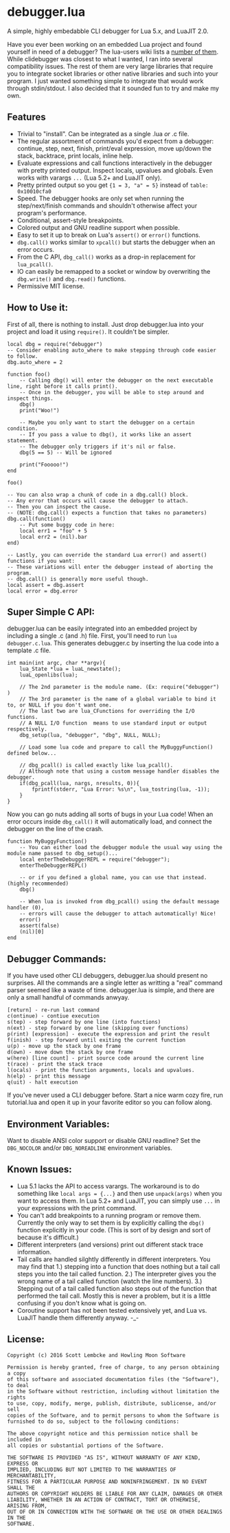 debugger.lua
=

A simple, highly embedabble CLI debugger for Lua 5.x, and LuaJIT 2.0.

Have you ever been working on an embedded Lua project and found yourself in need of a debugger? The lua-users wiki lists a [number of them](http://lua-users.org/wiki/DebuggingLuaCode). While clidebugger was closest to what I wanted, I ran into several compatibility issues. The rest of them are very large libraries that require you to integrate socket libraries or other native libraries and such into your program. I just wanted something simple to integrate that would work through stdin/stdout. I also decided that it sounded fun to try and make my own.

Features
-

- Trivial to "install". Can be integrated as a single .lua _or_ .c file.
- The regular assortment of commands you'd expect from a debugger: continue, step, next, finish, print/eval expression, move up/down the stack, backtrace, print locals, inline help.
- Evaluate expressions and call functions interactively in the debugger with pretty printed output. Inspect locals, upvalues and globals. Even works with varargs <code>...</code> (Lua 5.2+ and LuaJIT only).
- Pretty printed output so you get <code>{1 = 3, "a" = 5}</code> instead of <code>table: 0x10010cfa0</code>
- Speed. The debugger hooks are only set when running the step/next/finish commands and shouldn't otherwise affect your program's performance.
- Conditional, assert-style breakpoints.
- Colored output and GNU readline support when possible.
- Easy to set it up to break on Lua's <code>assert()</code> or <code>error()</code> functions.
- <code>dbg.call()</code> works similar to <code>xpcall()</code> but starts the debugger when an error occurs.
- From the C API, <code>dbg_call()</code> works as a drop-in replacement for <code>lua_pcall()</code>.
- IO can easily be remapped to a socket or window by overwriting the <code>dbg.write()</code> and <code>dbg.read()</code> functions.
- Permissive MIT license.

How to Use it:
-

First of all, there is nothing to install. Just drop debugger.lua into your project and load it using <code>require()</code>. It couldn't be simpler. 

	local dbg = require("debugger")
	-- Consider enabling auto_where to make stepping through code easier to follow.
	dbg.auto_where = 2
	
	function foo()
		-- Calling dbg() will enter the debugger on the next executable line, right before it calls print().
		-- Once in the debugger, you will be able to step around and inspect things.
		dbg()
		print("Woo!")
		
		-- Maybe you only want to start the debugger on a certain condition.
		-- If you pass a value to dbg(), it works like an assert statement.
		-- The debugger only triggers if it's nil or false.
		dbg(5 == 5) -- Will be ignored
		
		print("Fooooo!")
	end
	
	foo()
	
	-- You can also wrap a chunk of code in a dbg.call() block.
	-- Any error that occurs will cause the debugger to attach.
	-- Then you can inspect the cause.
	-- (NOTE: dbg.call() expects a function that takes no parameters)
	dbg.call(function()
		-- Put some buggy code in here:
		local err1 = "foo" + 5
		local err2 = (nil).bar
	end)
	
	-- Lastly, you can override the standard Lua error() and assert() functions if you want:
	-- These variations will enter the debugger instead of aborting the program.
	-- dbg.call() is generally more useful though.
	local assert = dbg.assert
	local error = dbg.error

Super Simple C API:
-

debugger.lua can be easily integrated into an embedded project by including a single .c (and .h) file. First, you'll need to run `lua debugger.c.lua`. This generates debugger.c by inserting the lua code into a template .c file.

	int main(int argc, char **argv){
		lua_State *lua = luaL_newstate();
		luaL_openlibs(lua);
		
		// The 2nd parameter is the module name. (Ex: require("debugger") )
		// The 3rd parameter is the name of a global variable to bind it to, or NULL if you don't want one.
		// The last two are lua_CFunctions for overriding the I/O functions.
		// A NULL I/O function  means to use standard input or output respectively.
		dbg_setup(lua, "debugger", "dbg", NULL, NULL);
		
		// Load some lua code and prepare to call the MyBuggyFunction() defined below...
		
		// dbg_pcall() is called exactly like lua_pcall().
		// Although note that using a custom message handler disables the debugger.
		if(dbg_pcall(lua, nargs, nresults, 0)){
			fprintf(stderr, "Lua Error: %s\n", lua_tostring(lua, -1));
		}
	}

Now you can go nuts adding all sorts of bugs in your Lua code! When an error occurs inside `dbg_call()` it will automatically load, and connect the debugger on the line of the crash.

	function MyBuggyFunction()
		-- You can either load the debugger module the usual way using the module name passed to dbg_setup()...
		local enterTheDebuggerREPL = require("debugger");
		enterTheDebuggerREPL()
		
		-- or if you defined a global name, you can use that instead. (highly recommended)
		dbg()
		
		-- When lua is invoked from dbg_pcall() using the default message handler (0),
		-- errors will cause the debugger to attach automatically! Nice!
		error()
		assert(false)
		(nil)[0]
	end

Debugger Commands:
-

If you have used other CLI debuggers, debugger.lua should present no surprises. All the commands are a single letter as writting a "real" command parser seemed like a waste of time. debugger.lua is simple, and there are only a small handful of commands anwyay.

	[return] - re-run last command
	c(ontinue) - contiue execution
	s(tep) - step forward by one line (into functions)
	n(ext) - step forward by one line (skipping over functions)
	p(rint) [expression] - execute the expression and print the result
	f(inish) - step forward until exiting the current function
	u(p) - move up the stack by one frame
	d(own) - move down the stack by one frame
	w(here) [line count] - print source code around the current line
	t(race) - print the stack trace
	l(ocals) - print the function arguments, locals and upvalues.
	h(elp) - print this message
	q(uit) - halt execution

If you've never used a CLI debugger before. Start a nice warm cozy fire, run tutorial.lua and open it up in your favorite editor so you can follow along.

Environment Variables:
-

Want to disable ANSI color support or disable GNU readline? Set the <code>DBG_NOCOLOR</code> and/or <code>DBG_NOREADLINE</code> environment variables.

Known Issues:
-

- Lua 5.1 lacks the API to access varargs. The workaround is to do something like <code>local args = {...}</code> and then use <code>unpack(args)</code> when you want to access them. In Lua 5.2+ and LuaJIT, you can simply use <code>...</code> in your expressions with the print command.
- You can't add breakpoints to a running program or remove them. Currently the only way to set them is by explicitly calling the <code>dbg()</code> function explicitly in your code. (This is sort of by design and sort of because it's difficult.)
- Different interpreters (and versions) print out different stack trace information.
- Tail calls are handled silghtly differently in different interpreters. You may find that 1.) stepping into a function that does nothing but a tail call steps you into the tail called function. 2.) The interpreter gives you the wrong name of a tail called function (watch the line numbers). 3.) Stepping out of a tail called function also steps out of the function that performed the tail call. Mostly this is never a problem, but it is a little confusing if you don't know what is going on.
- Coroutine support has not been tested extensively yet, and Lua vs. LuaJIT handle them differently anyway. -_-

License:
-

	Copyright (c) 2016 Scott Lembcke and Howling Moon Software
	
	Permission is hereby granted, free of charge, to any person obtaining a copy
	of this software and associated documentation files (the "Software"), to deal
	in the Software without restriction, including without limitation the rights
	to use, copy, modify, merge, publish, distribute, sublicense, and/or sell
	copies of the Software, and to permit persons to whom the Software is
	furnished to do so, subject to the following conditions:
	
	The above copyright notice and this permission notice shall be included in
	all copies or substantial portions of the Software.
	
	THE SOFTWARE IS PROVIDED "AS IS", WITHOUT WARRANTY OF ANY KIND, EXPRESS OR
	IMPLIED, INCLUDING BUT NOT LIMITED TO THE WARRANTIES OF MERCHANTABILITY,
	FITNESS FOR A PARTICULAR PURPOSE AND NONINFRINGEMENT. IN NO EVENT SHALL THE
	AUTHORS OR COPYRIGHT HOLDERS BE LIABLE FOR ANY CLAIM, DAMAGES OR OTHER
	LIABILITY, WHETHER IN AN ACTION OF CONTRACT, TORT OR OTHERWISE, ARISING FROM,
	OUT OF OR IN CONNECTION WITH THE SOFTWARE OR THE USE OR OTHER DEALINGS IN THE
	SOFTWARE.
